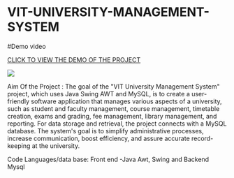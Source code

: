 # VIT-UNIVERSITY-MANAGEMENT-SYSTEM
#Demo video

[CLICK TO VIEW THE DEMO OF THE PROJECT](https://drive.google.com/file/d/1n4tmyqfMskmu6EnhTJA3pnn4N4N39YmN/view?usp=sharing)

![](Readme_files/sss1.gif)


Aim Of the Project : The goal of the "VIT University Management System" project, which uses Java Swing AWT and MySQL, is to create a user-friendly software application that manages various aspects of a university, such as student and faculty management, course management, timetable creation, exams and grading, fee management, library management, and reporting. For data storage and retrieval, the project connects with a MySQL database. The system's goal is to simplify administrative processes, increase communication, boost efficiency, and assure accurate record-keeping at the university.

Code Languages/data base: Front end -Java Awt, Swing and Backend Mysql




